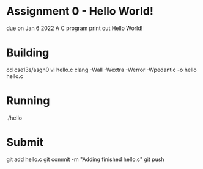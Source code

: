 # Assignment 0 - Hello World!
due on Jan 6 2022
A C program print out Hello World!

# Building
cd cse13s/asgn0
vi hello.c
clang -Wall -Wextra -Werror -Wpedantic -o hello hello.c

# Running
./hello

# Submit
git add hello.c
git commit -m "Adding finished hello.c"
git push

